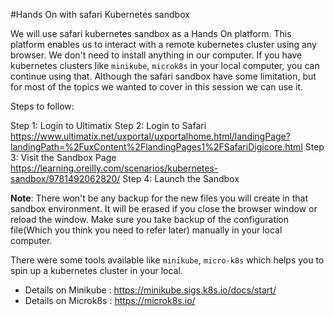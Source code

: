 #Hands On with safari Kubernetes sandbox

We will use safari kubernetes sandbox as a Hands On platform. This platform enables us to interact with a remote kubernetes cluster using any browser. 
We don't need to install anything in our computer. If you have kubernetes clusters like `minikube`, `microk8s` in your local computer, you can continue using that.
Although the safari sandbox have some limitation, but for most of the topics we wanted to cover in this session we can use it.   

Steps to follow:  

Step 1:  Login to Ultimatix 
Step 2:  Login to Safari https://www.ultimatix.net/uxportal/uxportalhome.html/landingPage?landingPath=%2FuxContent%2FlandingPages1%2FSafariDigicore.html
Step 3:  Visit the Sandbox Page https://learning.oreilly.com/scenarios/kubernetes-sandbox/9781492062820/
Step 4:  Launch the Sandbox 

**Note**: There won't be any backup for the new files you will create in that sandbox environment. It will be erased if you close the browser window or reload the window. 
Make sure you take backup of the configuration file(Which you think you need to refer later) manually in your local computer.

There were some tools available like `minikube`, `micro-k8s` which helps you to spin up a kubernetes cluster in your local. 
* Details on Minikube : https://minikube.sigs.k8s.io/docs/start/
* Details on Microk8s : https://microk8s.io/







